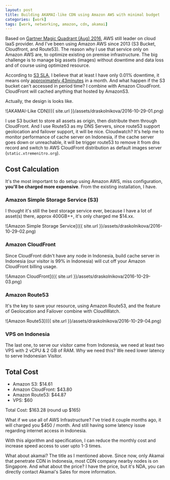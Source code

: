 ```yaml
---
layout: post
title: Building AKAMAI-like CDN using Amazon AWS with minimal budget
categories: [work]
tags: [work, networking, amazon, cdn, akamai] 
---
```


Based on [Gartner Magic Quadrant (Aug) 2016](https://aws.amazon.com/resources/gartner-2016-mq-learn-more/), AWS still leader on cloud IaaS provider. And I've been using Amazon AWS since 2013 (S3 Bucket, Cloudfront, and Route53). The reason why I use that service only on Amazon AWS are, to optimize existing on premise infrastructure. The big challenge is to manage big assets (images) without downtime and data loss and of course using optimized resource.

According to [S3 SLA](https://aws.amazon.com/s3/sla/), I believe that at least I have only 0.01% downtime, it means only [approximately 43minutes](http://uptime.is/99.9) in a month. And what happen if the S3 bucket can't accessed in period time? I combine with Amazon CloudFront. CloudFront will cached anything that hosted by AmazonS3.

Actually, the design is looks like.

![AKAMAI-Like CDN]({{ site.url }}/assets/draskolnikova/2016-10-29-01.png)

I use S3 bucket to store all assets as origin, then distribute them through CloudFront. And I use Route53 as my DNS Servers, since route53 support geolocation and failover support, it will be nice. Cloudwatch? It's help me to monitor performance of cache server on Indonesia, if the cache server goes down or unreachable, it will be trigger route53 to remove it from dns record and switch to AWS CloudFront distribution as default images server (`static.xtremenitro.org`).

## Cost Calculation

It's the most important to do setup using Amazon AWS, miss configuration, **you'll be charged more expensive**. From the existing installation, I have.

### Amazon Simple Storage Service (S3)

I thought it's still the best storage service ever, because I have a lot of asset(s) there, approx 400GB++, it's only charged me $14.xx.

![Amazon Simple Storage Service]({{ site.url }}/assets/draskolnikova/2016-10-29-02.png)

### Amazon CloudFront 

Since CloudFront didn't have any node in Indonesia, build cache server in Indonesia (our visitor is 99% in Indonesia) will cut off your Amazon CloudFront billing usage.

![Amazon CloudFront]({{ site.url }}/assets/draskolnikova/2016-10-29-03.png)

### Amazon Route53

It's the key to save your resource, using Amazon Route53, and the feature of Geolocation and Failover combine with CloudWatch.

![Amazon Route53]({{ site.url }}/assets/draskolnikova/2016-10-29-04.png)

### VPS on Indonesia

The last one, to serve our visitor came from Indonesia, we need at least two VPS with 2 vCPU & 2 GB of RAM. Why we need this? We need lower latency to serve Indonesian Visitor. 

## Total Cost

- Amazon S3: $14.61
- Amazon CloudFront: $43.80
- Amazon Route53: $44.87
- VPS: $60

Total Cost: $163.28 (round up $165)

What if we use all of AWS Infrastructure? I've tried it couple months ago, it will charged you $450 / month. And still having some latency issue regarding internet access in Indonesia.

With this algorithm and specification, I can reduce the monthly cost and increase speed access to user upto 1-3 times. 

What about akamai? The title as I mentioned above. Since now, only Akamai that penetrate CDN in Indonesia, most CDN company nearby nodes is on Singapore. And what about the price? I have the price, but it's NDA, you can directly contact Akamai's Sales for more information. 
